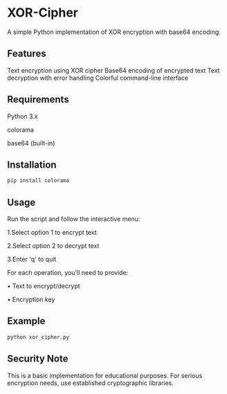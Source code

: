 # XOR-Cipher
A simple Python implementation of XOR encryption with base64 encoding.

## Features

Text encryption using XOR cipher
Base64 encoding of encrypted text
Text decryption with error handling
Colorful command-line interface

## Requirements

Python 3.x

colorama

base64 (built-in)

## Installation
```bash
pip install colorama
```
## Usage
Run the script and follow the interactive menu:

1.Select option 1 to encrypt text

2.Select option 2 to decrypt text

3.Enter 'q' to quit

For each operation, you'll need to provide:

• Text to encrypt/decrypt

• Encryption key

## Example
```bash
python xor_cipher.py
```
## Security Note
This is a basic implementation for educational purposes. For serious encryption needs, use established cryptographic libraries.
